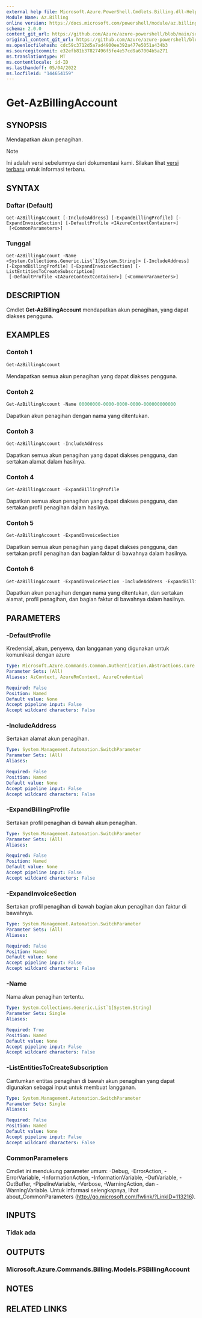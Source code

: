 ```yaml
---
external help file: Microsoft.Azure.PowerShell.Cmdlets.Billing.dll-Help.xml
Module Name: Az.Billing
online version: https://docs.microsoft.com/powershell/module/az.billing/get-azbillingaccount
schema: 2.0.0
content_git_url: https://github.com/Azure/azure-powershell/blob/main/src/Billing/Billing/help/Get-AzBillingAccount.md
original_content_git_url: https://github.com/Azure/azure-powershell/blob/main/src/Billing/Billing/help/Get-AzBillingAccount.md
ms.openlocfilehash: cdc59c3712d5a7ad4900ee392a477e5051a434b3
ms.sourcegitcommit: e32efb81b37827496f5fe4e57cd9a67004b5a271
ms.translationtype: MT
ms.contentlocale: id-ID
ms.lasthandoff: 05/04/2022
ms.locfileid: "144654159"
---
```

# Get-AzBillingAccount

## SYNOPSIS
Mendapatkan akun penagihan.

> [!NOTE]
>Ini adalah versi sebelumnya dari dokumentasi kami. Silakan lihat [versi terbaru](/powershell/module/az.billing/get-azbillingaccount) untuk informasi terbaru.

## SYNTAX

### Daftar (Default)
```
Get-AzBillingAccount [-IncludeAddress] [-ExpandBillingProfile] [-ExpandInvoiceSection] [-DefaultProfile <IAzureContextContainer>]
 [<CommonParameters>]
```

### Tunggal
```
Get-AzBillingAccount -Name <System.Collections.Generic.List`1[System.String]> [-IncludeAddress] [-ExpandBillingProfile] [-ExpandInvoiceSection] [-ListEntitiesToCreateSubscription]
 [-DefaultProfile <IAzureContextContainer>] [<CommonParameters>]
```

## DESCRIPTION
Cmdlet **Get-AzBillingAccount** mendapatkan akun penagihan, yang dapat diakses pengguna. 

## EXAMPLES

### Contoh 1
```powershell
Get-AzBillingAccount
```

Mendapatkan semua akun penagihan yang dapat diakses pengguna.

### Contoh 2
```powershell
Get-AzBillingAccount -Name 00000000-0000-0000-0000-000000000000
```

Dapatkan akun penagihan dengan nama yang ditentukan.

### Contoh 3
```powershell
Get-AzBillingAccount -IncludeAddress
```

Dapatkan semua akun penagihan yang dapat diakses pengguna, dan sertakan alamat dalam hasilnya.

### Contoh 4
```powershell
Get-AzBillingAccount -ExpandBillingProfile
```

Dapatkan semua akun penagihan yang dapat diakses pengguna, dan sertakan profil penagihan dalam hasilnya.

### Contoh 5
```powershell
Get-AzBillingAccount -ExpandInvoiceSection
```

Dapatkan semua akun penagihan yang dapat diakses pengguna, dan sertakan profil penagihan dan bagian faktur di bawahnya dalam hasilnya.

### Contoh 6
```powershell
Get-AzBillingAccount -ExpandInvoiceSection -IncludeAddress -ExpandBillingProfile -Name 00000000-0000-0000-0000-000000000000
```

Dapatkan akun penagihan dengan nama yang ditentukan, dan sertakan alamat, profil penagihan, dan bagian faktur di bawahnya dalam hasilnya.

## PARAMETERS

### -DefaultProfile
Kredensial, akun, penyewa, dan langganan yang digunakan untuk komunikasi dengan azure

```yaml
Type: Microsoft.Azure.Commands.Common.Authentication.Abstractions.Core.IAzureContextContainer
Parameter Sets: (All)
Aliases: AzContext, AzureRmContext, AzureCredential

Required: False
Position: Named
Default value: None
Accept pipeline input: False
Accept wildcard characters: False
```

### -IncludeAddress
Sertakan alamat akun penagihan.

```yaml
Type: System.Management.Automation.SwitchParameter
Parameter Sets: (All)
Aliases:

Required: False
Position: Named
Default value: None
Accept pipeline input: False
Accept wildcard characters: False
```

### -ExpandBillingProfile
Sertakan profil penagihan di bawah akun penagihan.

```yaml
Type: System.Management.Automation.SwitchParameter
Parameter Sets: (All)
Aliases:

Required: False
Position: Named
Default value: None
Accept pipeline input: False
Accept wildcard characters: False
```

### -ExpandInvoiceSection
Sertakan profil penagihan di bawah bagian akun penagihan dan faktur di bawahnya.

```yaml
Type: System.Management.Automation.SwitchParameter
Parameter Sets: (All)
Aliases:

Required: False
Position: Named
Default value: None
Accept pipeline input: False
Accept wildcard characters: False
```

### -Name
Nama akun penagihan tertentu.

```yaml
Type: System.Collections.Generic.List`1[System.String]
Parameter Sets: Single
Aliases:

Required: True
Position: Named
Default value: None
Accept pipeline input: False
Accept wildcard characters: False
```

### -ListEntitiesToCreateSubscription
Cantumkan entitas penagihan di bawah akun penagihan yang dapat digunakan sebagai input untuk membuat langganan.

```yaml
Type: System.Management.Automation.SwitchParameter
Parameter Sets: Single
Aliases:

Required: False
Position: Named
Default value: None
Accept pipeline input: False
Accept wildcard characters: False
```

### CommonParameters
Cmdlet ini mendukung parameter umum: -Debug, -ErrorAction, -ErrorVariable, -InformationAction, -InformationVariable, -OutVariable, -OutBuffer, -PipelineVariable, -Verbose, -WarningAction, dan -WarningVariable. Untuk informasi selengkapnya, lihat about_CommonParameters (http://go.microsoft.com/fwlink/?LinkID=113216).

## INPUTS

### Tidak ada

## OUTPUTS

### Microsoft.Azure.Commands.Billing.Models.PSBillingAccount

## NOTES

## RELATED LINKS
